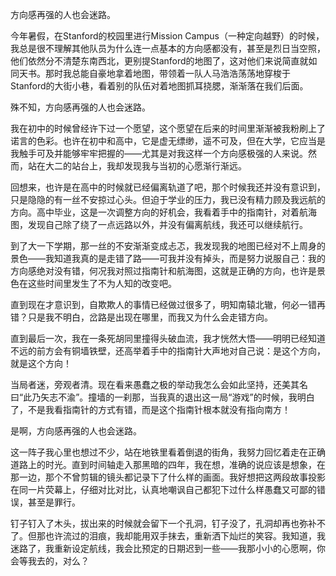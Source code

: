 ---
---
方向感再强的人也会迷路。

今年暑假，在Stanford的校园里进行Mission Campus（一种定向越野）的时候，我总是很不理解其他队员为什么连一点基本的方向感都没有，甚至是烈日当空照，他们依然分不清楚东南西北，更别提Stanford的地图了，这对他们来说简直就如同天书。那时我总能自豪地拿着地图，带领着一队人马浩浩荡荡地穿梭于Stanford的大街小巷，看着别的队伍对着地图抓耳挠腮，渐渐落在我们后面。

殊不知，方向感再强的人也会迷路。

我在初中的时候曾经许下过一个愿望，这个愿望在后来的时间里渐渐被我粉刷上了诺言的色彩。也许在初中和高中，它是虚无缥缈，遥不可及，但在大学，它应当是我触手可及并能够牢牢把握的——尤其是对我这样一个方向感极强的人来说。然而，站在大二的站台上，我却发现我与当初的心愿渐行渐远。

回想来，也许是在高中的时候就已经偏离轨道了吧，那个时候我还并没有意识到，只是隐隐的有一丝不安掠过心头。但迫于学业的压力，我已没有精力顾及我远航的方向。高中毕业，这是一次调整方向的好机会，我看着手中的指南针，对着航海图，发现自己除了绕了一点远路以外，并没有偏离航线，我还可以继续航行。

到了大一下学期，那一丝的不安渐渐变成忐忑，我发现我的地图已经对不上周身的景色——我知道我真的是走错了路——可我并没有掉头，而是努力说服自己：我的方向感绝对没有错，何况我对照过指南针和航海图，这就是正确的方向，也许是景色在这些时间里发生了不为人知的改变吧。

直到现在才意识到，自欺欺人的事情已经做过很多了，明知南辕北辙，何必一错再错？只是我不明白，岔路是出现在哪里，而我又为什么会走错方向。

直到最后一次，我在一条死胡同里撞得头破血流，我才恍然大悟——明明已经知道不远的前方会有铜墙铁壁，还高举着手中的指南针大声地对自己说：是这个方向，就是这个方向！

当局者迷，旁观者清。现在看来愚蠢之极的举动我怎么会如此坚持，还美其名曰“此乃矢志不渝”。撞墙的一刹那，当我真的退出这一局“游戏”的时候，我明白了，不是我看指南针的方式有错，而是这个指南针根本就没有指向南方！

是啊，方向感再强的人也会迷路。

这一阵子我心里也想过不少，站在地铁里看着倒退的街角，我努力回忆着走在正确道路上的时光。直到时间轴走入那黑暗的四年，我在想，准确的说应该是想象，在那一边，那个不曾剪辑的镜头都记录下了什么样的画面。我好想把这两段故事投影在同一片荧幕上，仔细对比对比，认真地嘲讽自己都犯下过什么样愚蠢又可鄙的错误，甚至是罪行。

钉子钉入了木头，拔出来的时候就会留下一个孔洞，钉子没了，孔洞却再也弥补不了。但那也许流过的泪痕，我却能用双手抹去，重新洒下灿烂的笑容。我知道，我迷路了，我重新设定航线，我会比预定的日期迟到一些——我那小小的心愿啊，你会等我去的，对么？